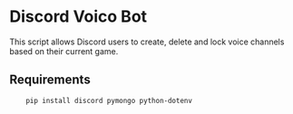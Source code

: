 # Discord Voico Bot
This script allows Discord users to create, delete and lock voice channels based on their current game.

## Requirements
		pip install discord pymongo python-dotenv